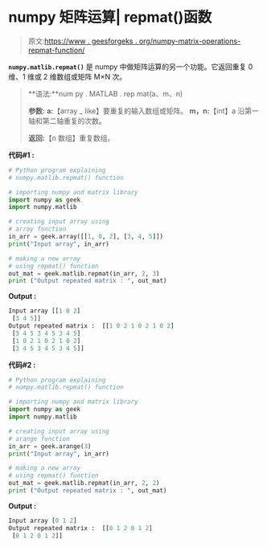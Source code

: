 # numpy 矩阵运算| repmat()函数

> 原文:[https://www . geesforgeks . org/numpy-matrix-operations-repmat-function/](https://www.geeksforgeeks.org/numpy-matrix-operations-repmat-function/)

**`numpy.matlib.repmat()`** 是 numpy 中做矩阵运算的另一个功能。它返回重复 0 维、1 维或 2 维数组或矩阵 M×N 次。

> **语法:**num py . MATLAB . rep mat(a、m、n)
> 
> **参数:**
> **a:**【array _ like】要重复的输入数组或矩阵。
> **m，n:**【int】a 沿第一轴和第二轴重复的次数。
> 
> **返回:**【n 数组】重复数组。

**代码#1 :**

```py
# Python program explaining
# numpy.matlib.repmat() function

# importing numpy and matrix library
import numpy as geek
import numpy.matlib

# creating input array using  
# array function 
in_arr = geek.array([[1, 0, 2], [3, 4, 5]])
print("Input array", in_arr) 

# making a new array 
# using repmat() function 
out_mat = geek.matlib.repmat(in_arr, 2, 3) 
print ("Output repeated matrix : ", out_mat) 
```

**Output :**

```py
Input array [[1 0 2]
 [3 4 5]]
Output repeated matrix :  [[1 0 2 1 0 2 1 0 2]
 [3 4 5 3 4 5 3 4 5]
 [1 0 2 1 0 2 1 0 2]
 [3 4 5 3 4 5 3 4 5]]

```

**代码#2 :**

```py
# Python program explaining
# numpy.matlib.repmat() function

# importing numpy and matrix library
import numpy as geek
import numpy.matlib

# creating input array using  
# arange function 
in_arr = geek.arange(3)
print("Input array", in_arr) 

# making a new array 
# using repmat() function 
out_mat = geek.matlib.repmat(in_arr, 2, 2) 
print ("Output repeated matrix : ", out_mat) 
```

**Output :**

```py
Input array [0 1 2]
Output repeated matrix :  [[0 1 2 0 1 2]
 [0 1 2 0 1 2]]

```